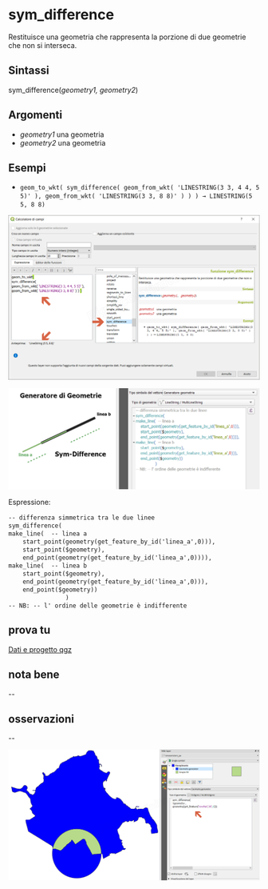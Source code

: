# sym_difference

Restituisce una geometria che rappresenta la porzione di due geometrie che non si interseca.

## Sintassi

sym_difference(_geometry1, geometry2_)

## Argomenti

* _geometry1_ una geometria
* _geometry2_ una geometria

## Esempi

* `geom_to_wkt( sym_difference( geom_from_wkt( 'LINESTRING(3 3, 4 4, 5 5)' ), geom_from_wkt( 'LINESTRING(3 3, 8 8)' ) ) ) → LINESTRING(5 5, 8 8)`

![](../../img/geometria/sym_difference/sym_difference1.png)

![](../../img/geometria/sym_difference/sym_difference3.png)

Espressione:

```
-- differenza simmetrica tra le due linee
sym_difference( 
make_line(  -- linea a
	start_point(geometry(get_feature_by_id('linea_a',0))), 
	start_point($geometry),
	end_point(geometry(get_feature_by_id('linea_a',0)))),
make_line(  -- linea b
	start_point($geometry), 
	end_point(geometry(get_feature_by_id('linea_a',0))),
	end_point($geometry))
				)
-- NB: -- l' ordine delle geometrie è indifferente
```

## prova tu

[Dati e progetto qgz](https://github.com/gbvitrano/HfcQGIS/raw/master/prova_tu/DIFFERENCE.zip)

## nota bene

--

## osservazioni

--

![](../../img/geometria/sym_difference/sym_difference2.png)
